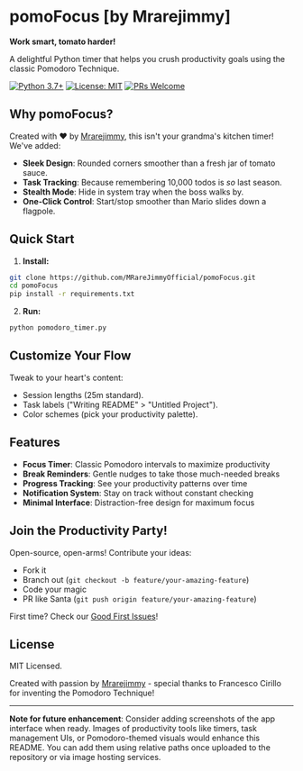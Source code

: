 # pomoFocus [by Mrarejimmy]

**Work smart, tomato harder!**

A delightful Python timer that helps you crush productivity goals using the classic Pomodoro Technique.

[![Python 3.7+](https://img.shields.io/badge/python-3.7+-blue.svg)](https://www.python.org/downloads/)
[![License: MIT](https://img.shields.io/badge/License-MIT-red.svg)](https://opensource.org/licenses/MIT)
[![PRs Welcome](https://img.shields.io/badge/PRs-welcome-brightgreen.svg)](https://github.com/MRareJimmyOfficial/pomoFocus/pulls)

## Why pomoFocus?

Created with ❤️ by [Mrarejimmy](https://github.com/MRareJimmyOfficial), this isn't your grandma's kitchen timer! We've added:

- **Sleek Design**: Rounded corners smoother than a fresh jar of tomato sauce.
- **Task Tracking**: Because remembering 10,000 todos is _so_ last season.
- **Stealth Mode**: Hide in system tray when the boss walks by.
- **One-Click Control**: Start/stop smoother than Mario slides down a flagpole.

## Quick Start

1. **Install:**

```bash
git clone https://github.com/MRareJimmyOfficial/pomoFocus.git
cd pomoFocus
pip install -r requirements.txt
```

2. **Run:**

```bash
python pomodoro_timer.py
```

## Customize Your Flow

Tweak to your heart's content:

- Session lengths (25m standard).
- Task labels ("Writing README" > "Untitled Project").
- Color schemes (pick your productivity palette).

## Features

- **Focus Timer**: Classic Pomodoro intervals to maximize productivity
- **Break Reminders**: Gentle nudges to take those much-needed breaks
- **Progress Tracking**: See your productivity patterns over time
- **Notification System**: Stay on track without constant checking
- **Minimal Interface**: Distraction-free design for maximum focus

## Join the Productivity Party!

Open-source, open-arms! Contribute your ideas:

- Fork it
- Branch out (`git checkout -b feature/your-amazing-feature`)
- Code your magic
- PR like Santa (`git push origin feature/your-amazing-feature`)

First time? Check our [Good First Issues](https://github.com/MRareJimmyOfficial/pomoFocus/issues)!

## License

MIT Licensed.

Created with passion by [Mrarejimmy](https://github.com/MRareJimmyOfficial) - special thanks to Francesco Cirillo for inventing the Pomodoro Technique!

---

**Note for future enhancement**: Consider adding screenshots of the app interface when ready. Images of productivity tools like timers, task management UIs, or Pomodoro-themed visuals would enhance this README. You can add them using relative paths once uploaded to the repository or via image hosting services.

